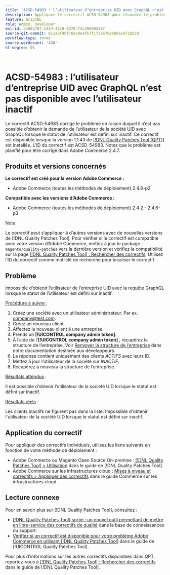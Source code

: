 ```yaml
---
title: 'ACSD-54983 : l’utilisateur d’entreprise UID avec GraphQL n’est pas disponible avec l’utilisateur inactif'
description: Appliquez le correctif ACSD-54983 pour résoudre le problème d’Adobe Commerce en raison duquel il n’est pas possible d’obtenir la demande de l’utilisateur de la société UID avec GraphQL lorsque le statut de l’utilisateur est défini sur inactif.
feature: GraphQL
role: Admin, Developer
exl-id: b188270f-5454-41c9-8370-f4c396095297
source-git-commit: 011a6f46f76029eaf67f172b576e58dac9710a3d
workflow-type: tm+mt
source-wordcount: '420'
ht-degree: 0%

---
```


# ACSD-54983 : l’utilisateur d’entreprise UID avec GraphQL n’est pas disponible avec l’utilisateur inactif

Le correctif ACSD-54983 corrige le problème en raison duquel il n’est pas possible d’obtenir la demande de l’utilisateur de la société UID avec GraphQL lorsque le statut de l’utilisateur est défini sur inactif. Ce correctif est disponible lorsque la version 1.1.43 de [[!DNL Quality Patches Tool (QPT)]](https://experienceleague.adobe.com/en/docs/commerce-operations/tools/quality-patches-tool/quality-patches-tool-to-self-serve-quality-patches) est installée. L’ID du correctif est ACSD-54983. Notez que le problème est planifié pour être corrigé dans Adobe Commerce 2.4.7.

## Produits et versions concernés

**Le correctif est créé pour la version Adobe Commerce :**

* Adobe Commerce (toutes les méthodes de déploiement) 2.4.6-p2

**Compatible avec les versions d’Adobe Commerce :**

* Adobe Commerce (toutes les méthodes de déploiement) 2.4.2 - 2.4.6-p3

>[!NOTE]
>
>Le correctif peut s’appliquer à d’autres versions avec de nouvelles versions de [!DNL Quality Patches Tool]. Pour vérifier si le correctif est compatible avec votre version d’Adobe Commerce, mettez à jour le package `magento/quality-patches` vers la dernière version et vérifiez la compatibilité sur la page [[!DNL Quality Patches Tool] : Rechercher des correctifs](https://experienceleague.adobe.com/tools/commerce-quality-patches/index.html). Utilisez l’ID du correctif comme mot-clé de recherche pour localiser le correctif.

## Problème

Impossible d’obtenir l’utilisateur de l’entreprise UID avec la requête GraphQL lorsque le statut de l’utilisateur est défini sur inactif.

<u>Procédure à suivre </u> :

1. Créez une société avec un utilisateur administrateur. Par ex. company@test.com.
1. Créez un nouveau client.
1. Affectez le nouveau client à une entreprise.
1. Prends un **[!UICONTROL company admin token]**.
1. À l’aide de l’**[!UICONTROL company admin token]** , récupérez la structure de l’entreprise. Voir [Renvoyer la structure de l’entreprise](https://developer.adobe.com/commerce/webapi/graphql/schema/b2b/company/queries/company/#return-the-company-structure) dans notre documentation destinée aux développeurs.
1. La réponse contient uniquement des clients *ACTIFS* avec leurs ID.
1. Mettez à jour l’utilisateur de la société sur *INACTIF*.
1. Récupérez à nouveau la structure de l’entreprise.

<u>Résultats attendus</u> :

Il est possible d’obtenir l’utilisateur de la société UID lorsque le statut est défini sur inactif.

<u>Résultats réels</u> :

Les clients inactifs ne figurent pas dans la liste. Impossible d&#39;obtenir l&#39;utilisateur de la société UID lorsque le statut est défini sur inactif.

## Application du correctif

Pour appliquer des correctifs individuels, utilisez les liens suivants en fonction de votre méthode de déploiement :

* Adobe Commerce ou Magento Open Source On-premise : [[!DNL Quality Patches Tool] > Utilisation](/help/tools/quality-patches-tool/usage.md) dans le guide de [!DNL Quality Patches Tool].
* Adobe Commerce sur les infrastructures cloud : [Mises à niveau et correctifs > Appliquer des correctifs](https://experienceleague.adobe.com/docs/commerce-cloud-service/user-guide/develop/upgrade/apply-patches.html) dans le guide Commerce sur les infrastructures cloud .

## Lecture connexe

Pour en savoir plus sur [!DNL Quality Patches Tool], consultez :

* [[!DNL Quality Patches Tool] sortie : un nouvel outil permettant de mettre en libre-service des correctifs de qualité](https://experienceleague.adobe.com/en/docs/commerce-operations/tools/quality-patches-tool/quality-patches-tool-to-self-serve-quality-patches) dans la base de connaissances du support.
* [Vérifiez si un correctif est disponible pour votre problème Adobe Commerce en utilisant [!DNL Quality Patches Tool]](/help/tools/quality-patches-tool/patches-available-in-qpt/check-patch-for-magento-issue-with-magento-quality-patches.md) dans le guide de [!UICONTROL Quality Patches Tool].


Pour plus d’informations sur les autres correctifs disponibles dans QPT, reportez-vous à [[!DNL Quality Patches Tool] : Rechercher des correctifs](https://experienceleague.adobe.com/tools/commerce-quality-patches/index.html) dans le guide de [!DNL Quality Patches Tool].
